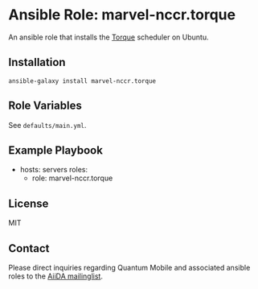 # Ansible Role: marvel-nccr.torque

An ansible role that installs the [Torque](http://www.adaptivecomputing.com/products/open-source/torque/) scheduler on Ubuntu.

## Installation

`ansible-galaxy install marvel-nccr.torque`

## Role Variables

See `defaults/main.yml`.

## Example Playbook

  - hosts: servers
    roles:
    - role: marvel-nccr.torque

## License

MIT

## Contact

Please direct inquiries regarding Quantum Mobile and associated ansible roles to the [AiiDA mailinglist](http://www.aiida.net/mailing-list/).
